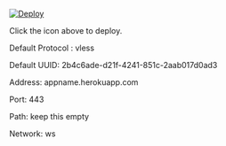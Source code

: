 [![Deploy](https://www.herokucdn.com/deploy/button.png)](https://dashboard.heroku.com/new?template=https://github.com/Ghost123x/xray-heroku)

Click the icon above to deploy.

Default Protocol : vless

Default UUID: 2b4c6ade-d21f-4241-851c-2aab017d0ad3

Address: appname.herokuapp.com

Port: 443

Path: keep this empty

Network: ws

